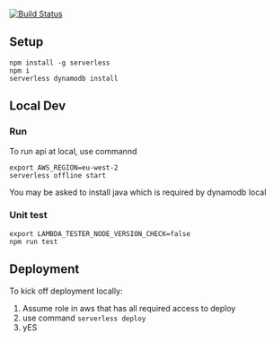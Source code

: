 [![Build Status](https://travis-ci.org/mattliuoz/cook-api.svg?branch=master)](https://travis-ci.org/mattliuoz/cook-api)

## Setup

```
npm install -g serverless  
npm i  
serverless dynamodb install  
```

## Local Dev

### Run
To run api at local, use commannd  
```
export AWS_REGION=eu-west-2
serverless offline start
```   
You may be asked to install java which is required by dynamodb local  

### Unit test
```
export LAMBDA_TESTER_NODE_VERSION_CHECK=false 
npm run test
```  

## Deployment
To kick off deployment locally:   
1) Assume role in aws that has all required access to deploy  
2) use command ```serverless deploy ```  
3) yES

